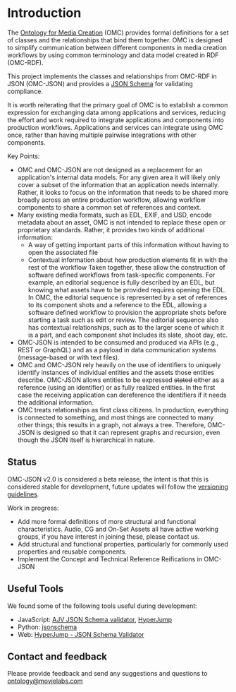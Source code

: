 # Introduction

The [Ontology for Media Creation](https://mc.movielabs.com/docs/omc) (OMC) provides formal definitions for a set of classes and the relationships that bind them together. OMC is designed to simplify communication between different components in media creation workflows by using common terminology and data model created in RDF (OMC-RDF).

This project implements the classes and relationships from OMC-RDF in JSON (OMC-JSON) and provides a [JSON Schema](https://json-schema.org/) for validating compliance.

It is worth reiterating that the primary goal of OMC is to establish a common expression for exchanging data among applications and services, reducing the effort and work required to integrate applications and components into production workflows. Applications and services can integrate using OMC once, rather than having multiple pairwise integrations with other components.

Key Points:

- OMC and OMC-JSON are not designed as a replacement for an application's internal data models. For any given area it will likely only cover a subset of the information that an application needs internally. Rather, it looks to focus on the information that needs to be shared more broadly across an entire production workflow, allowing workflow components to share a common set of references and context.
- Many existing media formats, such as EDL, EXIF, and USD, encode metadata about an asset, OMC is not intended to replace these open or proprietary standards. Rather, it provides two kinds of additional information: 
    - A way of getting important parts of this information without having to open the associated file
    - Contextual information about how production elements fit in with the rest of the workflow
    Taken together, these allow the construction of software defined workflows from task-specific components.  For example, an editorial sequence is fully described by an EDL, but knowing what assets have to be provided requires opening the EDL. In OMC, the editorial sequence is represented by a set of references to its component shots and a reference to the EDL, allowing a software defined workflow to provision the appropriate shots before starting a task such as edit or review. The editorial sequence also has contextual relationships, such as to the larger scene of which it is a part, and each component shot includes its slate, shoot day, etc. 
- OMC-JSON is intended to be consumed and produced via APIs (e.g., REST or GraphQL) and as a payload in data communication systems (message-based or with text files).
- OMC and OMC-JSON rely heavily on the use of identifiers to uniquely identify instances of individual entities and the assets those entities describe. OMC-JSON allows entities to be expressed ~~stated~~ either as a reference (using an identifier) or as fully realized entities. In the first case the receiving application can dereference the identifiers if it needs the additional information.
- OMC treats relationships as first class citizens. In production, everything is connected to something, and most things are connected to many other things; this results in a graph, not always a tree. Therefore, OMC-JSON is designed so that it can represent graphs and recursion, even though the JSON itself is hierarchical in nature.

## Status

OMC-JSON v2.0 is considered a beta release, the intent is that this is considered stable for development, future updates will follow the [versioning guidelines](./SchemaVersioning.md).

Work in progress:
- Add more formal definitions of more structural and functional characteristics. Audio, CG and On-Set Assets all have active working groups, if you have interest in joining these, please contact us.
- Add structural and functional properties, particularly for commonly used properties and reusable components.
- Implement the Concept and Technical Reference Reifications in OMC-JSON

## Useful Tools

We found some of the following tools useful during development:
- JavaScript: [AJV JSON Schema validator](https://ajv.js.org/), [HyperJump](https://github.com/hyperjump-io/json-schema-validator)
- Python: [jsonschema](https://python-jsonschema.readthedocs.io/en/stable/)
- Web: [HyperJump - JSON Schema Validator](https://json-schema.hyperjump.io/)


## Contact and feedback

Please provide feedback and send any suggestions and questions to ontology@movielabs.com

<!--
Copyright 2023 Motion Picture Laboratories, Inc.
SPDX-License-Identifier: APACHE-2.0
-->
